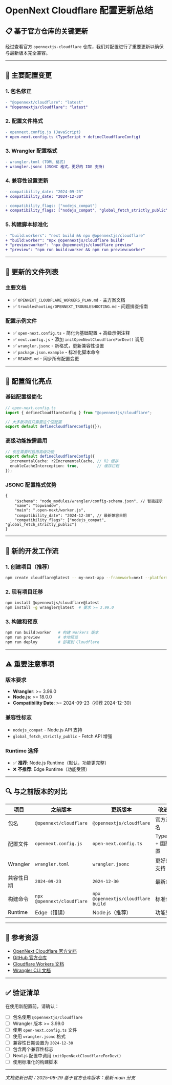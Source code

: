 # OpenNext Cloudflare 配置更新总结

## 📋 基于官方仓库的关键更新

经过查看官方 `opennextjs-cloudflare` 仓库，我们对配置进行了重要更新以确保与最新版本完全兼容。

---

## 🔧 主要配置变更

### 1. **包名修正**
```diff
- "@opennext/cloudflare": "latest"
+ "@opennextjs/cloudflare": "latest"
```

### 2. **配置文件格式**
```diff
- opennext.config.js (JavaScript)
+ open-next.config.ts (TypeScript + defineCloudflareConfig)
```

### 3. **Wrangler 配置格式**
```diff
- wrangler.toml (TOML 格式)
+ wrangler.jsonc (JSONC 格式，更好的 IDE 支持)
```

### 4. **兼容性设置更新**
```diff
- compatibility_date: "2024-09-23"
+ compatibility_date: "2024-12-30"

- compatibility_flags: ["nodejs_compat"]  
+ compatibility_flags: ["nodejs_compat", "global_fetch_strictly_public"]
```

### 5. **构建脚本标准化**
```diff
- "build:workers": "next build && npx @opennextjs/cloudflare"
+ "build:worker": "npx @opennextjs/cloudflare build"
+ "preview:worker": "npx @opennextjs/cloudflare preview"
+ "preview": "npm run build:worker && npm run preview:worker"
```

---

## 📁 更新的文件列表

### 主要文档
- ✅ `OPENNEXT_CLOUDFLARE_WORKERS_PLAN.md` - 主方案文档
- ✅ `troubleshooting/OPENNEXT_TROUBLESHOOTING.md` - 问题排查指南

### 配置示例文件
- ✅ `open-next.config.ts` - 简化为基础配置 + 高级示例注释
- ✅ `next.config.js` - 添加 `initOpenNextCloudflareForDev()` 调用
- ✅ `wrangler.jsonc` - 新格式，更新兼容性设置
- ✅ `package.json.example` - 标准化脚本命令
- ✅ `README.md` - 同步所有配置变更

---

## 🎯 配置简化亮点

### 基础配置极简化
```typescript
// open-next.config.ts
import { defineCloudflareConfig } from "@opennextjs/cloudflare";

// 大多数项目只需要这个空配置
export default defineCloudflareConfig({});
```

### 高级功能按需启用
```typescript
// 仅在需要时启用高级功能
export default defineCloudflareConfig({
  incrementalCache: r2IncrementalCache, // R2 缓存
  enableCacheInterception: true,        // 缓存拦截
});
```

### JSONC 配置格式优势
```jsonc
{
	"$schema": "node_modules/wrangler/config-schema.json", // 智能提示
	"name": "topwindow",
	"main": ".open-next/worker.js",
	"compatibility_date": "2024-12-30", // 最新兼容日期
	"compatibility_flags": ["nodejs_compat", "global_fetch_strictly_public"]
}
```

---

## 🚀 新的开发工作流

### 1. 创建项目（推荐）
```bash
npm create cloudflare@latest -- my-next-app --framework=next --platform=workers
```

### 2. 现有项目迁移
```bash
npm install @opennextjs/cloudflare@latest
npm install -g wrangler@latest  # 要求 >= 3.99.0
```

### 3. 构建和预览
```bash
npm run build:worker   # 构建 Workers 版本
npm run preview        # 本地预览
npm run deploy         # 部署到 Cloudflare
```

---

## ⚠️ 重要注意事项

### 版本要求
- **Wrangler**: >= 3.99.0
- **Node.js**: >= 18.0.0
- **Compatibility Date**: >= 2024-09-23（推荐 2024-12-30）

### 兼容性标志
- `nodejs_compat` - Node.js API 支持
- `global_fetch_strictly_public` - Fetch API 增强

### Runtime 选择
- ✅ **推荐**: Node.js Runtime（默认，功能更完整）
- ❌ **不推荐**: Edge Runtime（功能受限）

---

## 🔍 与之前版本的对比

| 项目 | 之前版本 | 更新版本 | 改进说明 |
|------|----------|----------|----------|
| 包名 | `@opennext/cloudflare` | `@opennextjs/cloudflare` | 官方正确包名 |
| 配置文件 | `opennext.config.js` | `open-next.config.ts` | TypeScript + 函数式配置 |
| Wrangler | `wrangler.toml` | `wrangler.jsonc` | 更好的 IDE 支持 |
| 兼容性日期 | `2024-09-23` | `2024-12-30` | 最新兼容性 |
| 构建命令 | `npx @opennext/cloudflare` | `npx @opennextjs/cloudflare build` | 标准化命令 |
| Runtime | Edge（错误） | Node.js（推荐） | 功能更完整 |

---

## 📖 参考资源

- [OpenNext Cloudflare 官方文档](https://opennext.js.org/cloudflare)
- [GitHub 官方仓库](https://github.com/opennextjs/opennextjs-cloudflare)
- [Cloudflare Workers 文档](https://developers.cloudflare.com/workers/)
- [Wrangler CLI 文档](https://developers.cloudflare.com/workers/wrangler/)

---

## ✅ 验证清单

在使用新配置前，请确认：

- [ ] 包名使用 `@opennextjs/cloudflare`
- [ ] Wrangler 版本 >= 3.99.0
- [ ] 使用 `open-next.config.ts` 文件
- [ ] 使用 `wrangler.jsonc` 格式
- [ ] 兼容性日期设置为 `2024-12-30`
- [ ] 包含两个兼容性标志
- [ ] Next.js 配置中调用 `initOpenNextCloudflareForDev()`
- [ ] 使用标准化的构建脚本

---

*文档更新日期：2025-08-29*
*基于官方仓库版本：最新 main 分支*